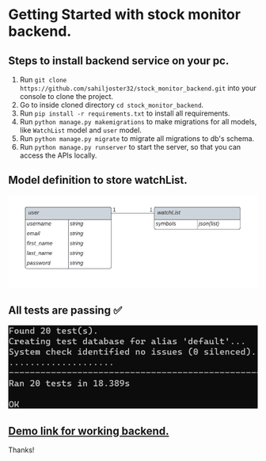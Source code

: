 # Getting Started with stock monitor backend.

## Steps to install backend service on your pc.

1. Run `git clone https://github.com/sahiljoster32/stock_monitor_backend.git` into your console to clone the project.
2. Go to inside cloned directory `cd stock_monitor_backend`.
3. Run `pip install -r requirements.txt` to install all requirements.
4. Run `python manage.py makemigrations` to make migrations for all models, like `WatchList` model and `user` model.
5. Run `python manage.py migrate` to migrate all migrations to db's schema.
6. Run `python manage.py runserver` to start the server, so that you can access the APIs locally.

## Model definition to store watchList.

![Model diagram](./model.png)

## All tests are passing ✅

![Passing tests](./tests_passed.png)

## [Demo link for working backend.](https://drive.google.com/file/d/1q0iEllNef7DDe66Knsf7ebhPFLyj-X1N/view?usp=sharing)

Thanks!
